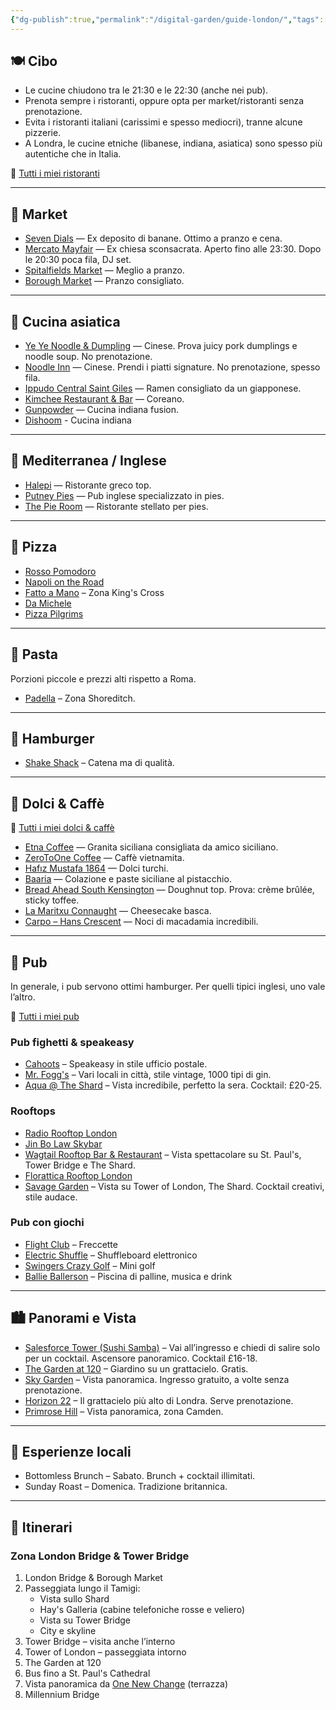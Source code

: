 ```yaml
---
{"dg-publish":true,"permalink":"/digital-garden/guide-london/","tags":["resource"]}
---
```


## 🍽️ Cibo

- Le cucine chiudono tra le 21:30 e le 22:30 (anche nei pub).
- Prenota sempre i ristoranti, oppure opta per market/ristoranti senza prenotazione.
- Evita i ristoranti italiani (carissimi e spesso mediocri), tranne alcune pizzerie.
- A Londra, le cucine etniche (libanese, indiana, asiatica) sono spesso più autentiche che in Italia.

<!-- -->
🔗 [Tutti i miei ristoranti](https://maps.app.goo.gl/yUdTQqtVX5Swvoou5)

---
## 🥡 Market

- [Seven Dials](https://www.google.com/maps/search/?api=1&query=Seven+Dials+London) — Ex deposito di banane. Ottimo a pranzo e cena.
- [Mercato Mayfair](https://www.google.com/maps/search/?api=1&query=Mercato+Mayfair+London) — Ex chiesa sconsacrata. Aperto fino alle 23:30. Dopo le 20:30 poca fila, DJ set.
- [Spitalfields Market](https://www.google.com/maps/search/?api=1&query=Spitalfields+Market+London) — Meglio a pranzo.
- [Borough Market](https://www.google.com/maps/search/?api=1&query=Borough+Market+London) — Pranzo consigliato.

---
## 🥢 Cucina asiatica

- [Ye Ye Noodle & Dumpling](https://www.google.com/maps/search/?api=1&query=Ye+Ye+Noodle+%26+Dumpling+Artillery+Passage+London) — Cinese. Prova juicy pork dumplings e noodle soup. No prenotazione.
- [Noodle Inn](https://www.google.com/maps/search/?api=1&query=Noodle+Inn+London) — Cinese. Prendi i piatti signature. No prenotazione, spesso fila.
- [Ippudo Central Saint Giles](https://www.google.com/maps/search/?api=1&query=Ippudo+Central+Saint+Giles+London) — Ramen consigliato da un giapponese.
- [Kimchee Restaurant & Bar](https://www.google.com/maps/search/?api=1&query=Kimchee+Restaurant+%26+Bar+London) — Coreano.
- [Gunpowder](https://www.google.com/maps/search/?api=1&query=Gunpowder+London) — Cucina indiana fusion.
- [Dishoom](https://www.google.com/maps/search/?api=1&query=Dishoom+London) - Cucina indiana

---
## 🌊 Mediterranea / Inglese

- [Halepi](https://www.google.com/maps/search/?api=1&query=Halepi+London) — Ristorante greco top.
- [Putney Pies](https://www.google.com/maps/search/?api=1&query=Putney+Pies+London) — Pub inglese specializzato in pies.
- [The Pie Room](https://www.google.com/maps/search/?api=1&query=The+Pie+Room+London) — Ristorante stellato per pies.

---
## 🍕 Pizza
- [Rosso Pomodoro](https://www.google.com/maps/search/?api=1&query=Rosso+Pomodoro+London)
- [Napoli on the Road](https://www.google.com/maps/search/?api=1&query=Napoli+on+the+Road+London)
- [Fatto a Mano](https://www.google.com/maps/search/?api=1&query=Fatto+a+Mano+King%27s+Cross+London) – Zona King's Cross
- [Da Michele](https://www.google.com/maps/search/?api=1&query=Da+Michele+London)
- [Pizza Pilgrims](https://www.google.com/maps/search/?api=1&query=Pizza+Pilgrims+London)

---
## 🍝 Pasta

Porzioni piccole e prezzi alti rispetto a Roma.

- [Padella](https://www.google.com/maps/search/?api=1&query=Padella+Shoreditch+London) – Zona Shoreditch.

---
## 🍔 Hamburger

- [Shake Shack](https://www.google.com/maps/search/?api=1&query=Shake+Shack+London) – Catena ma di qualità.

---
## 🍰 Dolci & Caffè

🔗 [Tutti i miei dolci & caffè](https://maps.app.goo.gl/JSVDmn7t5oDPKYrYA)

- [Etna Coffee](https://www.google.com/maps/search/?api=1&query=Etna+Coffee+London) — Granita siciliana consigliata da amico siciliano.
- [ZeroToOne Coffee](https://www.google.com/maps/search/?api=1&query=ZeroToOne+Coffee+London) — Caffè vietnamita.
- [Hafız Mustafa 1864](https://www.google.com/maps/search/?api=1&query=Hafiz+Mustafa+1864+Knightsbridge+London) — Dolci turchi.
- [Baaria](https://www.google.com/maps/search/?api=1&query=Baaria+London) — Colazione e paste siciliane al pistacchio.
- [Bread Ahead South Kensington](https://www.google.com/maps/search/?api=1&query=Bread+Ahead+South+Kensington+London) — Doughnut top. Prova: crème brûlée, sticky toffee.
- [La Maritxu Connaught](https://www.google.com/maps/search/?api=1&query=La+Maritxu+Connaught+London) — Cheesecake basca.
- [Carpo – Hans Crescent](https://www.google.com/maps/search/?api=1&query=Carpo+Hans+Crescent+London) — Noci di macadamia incredibili.

---
## 🍻 Pub

In generale, i pub servono ottimi hamburger. Per quelli tipici inglesi, uno vale l’altro.

🔗 [Tutti i miei pub](https://maps.app.goo.gl/1Jzu97u9jSin3Dkd8)
### Pub fighetti & speakeasy
- [Cahoots](https://www.google.com/maps/search/?api=1&query=Cahoots+London) – Speakeasy in stile ufficio postale.
- [Mr. Fogg's](https://www.google.com/maps/search/?api=1&query=Mr.+Fogg%27s+London) – Vari locali in città, stile vintage, 1000 tipi di gin.
- [Aqua @ The Shard](https://www.google.com/maps/search/?api=1&query=Aqua+Shard+London) – Vista incredibile, perfetto la sera. Cocktail: £20-25.
### Rooftops
- [Radio Rooftop London](https://www.google.com/maps/search/?api=1&query=Radio+Rooftop+London)
- [Jin Bo Law Skybar](https://www.google.com/maps/search/?api=1&query=Jin+Bo+Law+Skybar+London)
- [Wagtail Rooftop Bar & Restaurant](https://www.google.com/maps/search/?api=1&query=Wagtail+Rooftop+Bar+%26+Restaurant+London) – Vista spettacolare su St. Paul's, Tower Bridge e The Shard.
- [Florattica Rooftop London](https://www.google.com/maps/search/?api=1&query=Florattica+Rooftop+London)
- [Savage Garden](https://www.google.com/maps/search/?api=1&query=Savage+Garden+Rooftop+Bar+London) – Vista su Tower of London, The Shard. Cocktail creativi, stile audace.
### Pub con giochi
- [Flight Club](https://www.google.com/maps/search/?api=1&query=Flight+Club+London) – Freccette
- [Electric Shuffle](https://www.google.com/maps/search/?api=1&query=Electric+Shuffle+London) – Shuffleboard elettronico
- [Swingers Crazy Golf](https://www.google.com/maps/search/?api=1&query=Swingers+Crazy+Golf+London) – Mini golf
- [Ballie Ballerson](https://www.google.com/maps/search/?api=1&query=Ballie+Ballerson+London) – Piscina di palline, musica e drink

---
## 🏙️ Panorami e Vista
- [Salesforce Tower (Sushi Samba)](https://www.google.com/maps/search/?api=1&query=Salesforce+Tower+Sushi+Samba+London) – Vai all’ingresso e chiedi di salire solo per un cocktail. Ascensore panoramico. Cocktail £16-18.
- [The Garden at 120](https://www.google.com/maps/search/?api=1&query=The+Garden+at+120+London) – Giardino su un grattacielo. Gratis.
- [Sky Garden](https://www.google.com/maps/search/?api=1&query=Sky+Garden+London) – Vista panoramica. Ingresso gratuito, a volte senza prenotazione.
- [Horizon 22](https://www.google.com/maps/search/?api=1&query=Horizon+22+London) – Il grattacielo più alto di Londra. Serve prenotazione.
- [Primrose Hill](https://www.google.com/maps/search/?api=1&query=Primrose+Hill+London) – Vista panoramica, zona Camden.

---
## 🧺 Esperienze locali
- Bottomless Brunch – Sabato. Brunch + cocktail illimitati.
- Sunday Roast – Domenica. Tradizione britannica.

---
## 📍 Itinerari
### Zona London Bridge & Tower Bridge
1. London Bridge & Borough Market
2. Passeggiata lungo il Tamigi:
	- Vista sullo Shard
	- Hay's Galleria (cabine telefoniche rosse e veliero)
	- Vista su Tower Bridge
	- City e skyline
3. Tower Bridge – visita anche l’interno
4. Tower of London – passeggiata intorno
5. The Garden at 120
6. Bus fino a St. Paul's Cathedral
7. Vista panoramica da [One New Change](https://www.google.com/maps/search/?api=1&query=One+New+Change+London) (terrazza)
8. Millennium Bridge